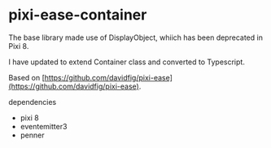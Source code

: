 # pixi-ease-container

The base library made use of DisplayObject, whiich has been deprecated in Pixi 8.

I have updated to extend Container class and converted to Typescript.

Based on [https://github.com/davidfig/pixi-ease](https://github.com/davidfig/pixi-ease).

dependencies

* pixi 8
* eventemitter3
* penner
  